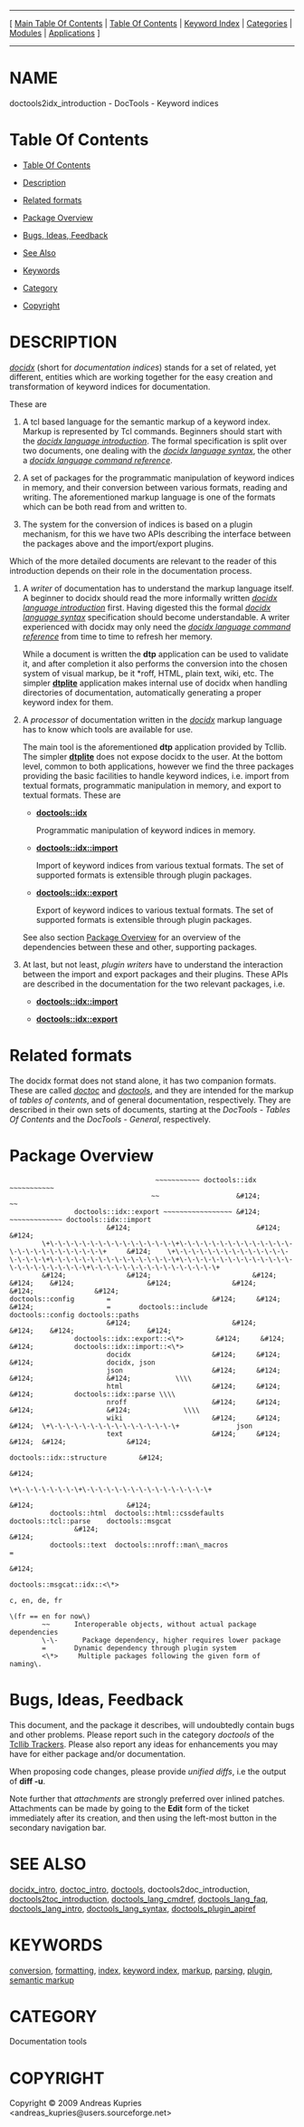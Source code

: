 
[//000000001]: # (doctools2idx\_introduction \- Documentation tools)
[//000000002]: # (Generated from file 'idx\_introduction\.man' by tcllib/doctools with format 'markdown')
[//000000003]: # (Copyright &copy; 2009 Andreas Kupries <andreas\_kupries@users\.sourceforge\.net>)
[//000000004]: # (doctools2idx\_introduction\(n\) 2\.0 tcllib "Documentation tools")

<hr> [ <a href="../../../../toc.md">Main Table Of Contents</a> &#124; <a
href="../../../toc.md">Table Of Contents</a> &#124; <a
href="../../../../index.md">Keyword Index</a> &#124; <a
href="../../../../toc0.md">Categories</a> &#124; <a
href="../../../../toc1.md">Modules</a> &#124; <a
href="../../../../toc2.md">Applications</a> ] <hr>

# NAME

doctools2idx\_introduction \- DocTools \- Keyword indices

# <a name='toc'></a>Table Of Contents

  - [Table Of Contents](#toc)

  - [Description](#section1)

  - [Related formats](#section2)

  - [Package Overview](#section3)

  - [Bugs, Ideas, Feedback](#section4)

  - [See Also](#seealso)

  - [Keywords](#keywords)

  - [Category](#category)

  - [Copyright](#copyright)

# <a name='description'></a>DESCRIPTION

*[docidx](\.\./\.\./\.\./\.\./index\.md\#docidx)* \(short for *documentation
indices*\) stands for a set of related, yet different, entities which are
working together for the easy creation and transformation of keyword indices for
documentation\.

These are

  1. A tcl based language for the semantic markup of a keyword index\. Markup is
     represented by Tcl commands\. Beginners should start with the *[docidx
     language introduction](\.\./doctools/docidx\_lang\_intro\.md)*\. The formal
     specification is split over two documents, one dealing with the *[docidx
     language syntax](\.\./doctools/docidx\_lang\_syntax\.md)*, the other a
     *[docidx language command
     reference](\.\./doctools/docidx\_lang\_cmdref\.md)*\.

  1. A set of packages for the programmatic manipulation of keyword indices in
     memory, and their conversion between various formats, reading and writing\.
     The aforementioned markup language is one of the formats which can be both
     read from and written to\.

  1. The system for the conversion of indices is based on a plugin mechanism,
     for this we have two APIs describing the interface between the packages
     above and the import/export plugins\.

Which of the more detailed documents are relevant to the reader of this
introduction depends on their role in the documentation process\.

  1. A *writer* of documentation has to understand the markup language itself\.
     A beginner to docidx should read the more informally written *[docidx
     language introduction](\.\./doctools/docidx\_lang\_intro\.md)* first\. Having
     digested this the formal *[docidx language
     syntax](\.\./doctools/docidx\_lang\_syntax\.md)* specification should become
     understandable\. A writer experienced with docidx may only need the
     *[docidx language command
     reference](\.\./doctools/docidx\_lang\_cmdref\.md)* from time to time to
     refresh her memory\.

     While a document is written the __dtp__ application can be used to
     validate it, and after completion it also performs the conversion into the
     chosen system of visual markup, be it \*roff, HTML, plain text, wiki, etc\.
     The simpler __[dtplite](\.\./\.\./apps/dtplite\.md)__ application makes
     internal use of docidx when handling directories of documentation,
     automatically generating a proper keyword index for them\.

  1. A *processor* of documentation written in the
     *[docidx](\.\./\.\./\.\./\.\./index\.md\#docidx)* markup language has to know
     which tools are available for use\.

     The main tool is the aforementioned __dtp__ application provided by
     Tcllib\. The simpler __[dtplite](\.\./\.\./apps/dtplite\.md)__ does not
     expose docidx to the user\. At the bottom level, common to both
     applications, however we find the three packages providing the basic
     facilities to handle keyword indices, i\.e\. import from textual formats,
     programmatic manipulation in memory, and export to textual formats\. These
     are

       - __[doctools::idx](idx\_container\.md)__

         Programmatic manipulation of keyword indices in memory\.

       - __[doctools::idx::import](idx\_import\.md)__

         Import of keyword indices from various textual formats\. The set of
         supported formats is extensible through plugin packages\.

       - __[doctools::idx::export](idx\_export\.md)__

         Export of keyword indices to various textual formats\. The set of
         supported formats is extensible through plugin packages\.

     See also section [Package Overview](#section3) for an overview of the
     dependencies between these and other, supporting packages\.

  1. At last, but not least, *plugin writers* have to understand the
     interaction between the import and export packages and their plugins\. These
     APIs are described in the documentation for the two relevant packages, i\.e\.

       - __[doctools::idx::import](idx\_import\.md)__

       - __[doctools::idx::export](idx\_export\.md)__

# <a name='section2'></a>Related formats

The docidx format does not stand alone, it has two companion formats\. These are
called *[doctoc](\.\./\.\./\.\./\.\./index\.md\#doctoc)* and
*[doctools](\.\./\.\./\.\./\.\./index\.md\#doctools)*, and they are intended for the
markup of *tables of contents*, and of general documentation, respectively\.
They are described in their own sets of documents, starting at the *DocTools \-
Tables Of Contents* and the *DocTools \- General*, respectively\.

# <a name='section3'></a>Package Overview

                                        ~~~~~~~~~~~ doctools::idx ~~~~~~~~~~~
                                       ~~                   &#124;               ~~
                    doctools::idx::export ~~~~~~~~~~~~~~~~~ &#124; ~~~~~~~~~~~~~ doctools::idx::import
                            &#124;                               &#124;                       &#124;
            \+\-\-\-\-\-\-\-\-\-\-\-\-\-\-\-\+\-\-\-\-\-\-\-\-\-\-\-\-\-\-\-\-\-\-\-\-\-\-\-\-\-\+     &#124;    \+\-\-\-\-\-\-\-\-\-\-\-\-\-\-\-\-\-\-\+\-\-\-\-\-\-\-\-\-\-\-\-\-\-\-\+\-\-\-\-\-\-\-\-\-\-\-\-\-\-\-\-\-\-\-\-\-\-\-\+\-\-\-\-\-\-\-\-\-\-\-\-\-\-\-\+
            &#124;               &#124;                         &#124;     &#124;    &#124;                  &#124;               &#124;                       &#124;               &#124;
    doctools::config        =                         &#124;     &#124;    &#124;                  =       doctools::include       doctools::config doctools::paths
                            &#124;                         &#124;     &#124;    &#124;                  &#124;
                    doctools::idx::export::<\*>        &#124;     &#124;    &#124;          doctools::idx::import::<\*>
                            docidx                    &#124;     &#124;    &#124;                  docidx, json
                            json                      &#124;     &#124;    &#124;                  &#124;           \\\\
                            html                      &#124;     &#124;    &#124;          doctools::idx::parse \\\\
                            nroff                     &#124;     &#124;    &#124;                  &#124;             \\\\
                            wiki                      &#124;     &#124;    &#124;  \+\-\-\-\-\-\-\-\-\-\-\-\-\-\-\-\+              json
                            text                      &#124;     &#124;    &#124;  &#124;               &#124;
                                                    doctools::idx::structure        &#124;
                                                                                    &#124;
                                                                            \+\-\-\-\-\-\-\-\+\-\-\-\-\-\-\-\-\-\-\-\-\-\-\-\+
                                                                            &#124;                       &#124;
              doctools::html  doctools::html::cssdefaults           doctools::tcl::parse    doctools::msgcat
                    &#124;                                                                               &#124;
              doctools::text  doctools::nroff::man\_macros                                           =
                                                                                                    &#124;
                                                                                            doctools::msgcat::idx::<\*>
                                                                                                    c, en, de, fr
                                                                                                    \(fr == en for now\)
            ~~      Interoperable objects, without actual package dependencies
            \-\-      Package dependency, higher requires lower package
            =       Dynamic dependency through plugin system
            <\*>     Multiple packages following the given form of naming\.

# <a name='section4'></a>Bugs, Ideas, Feedback

This document, and the package it describes, will undoubtedly contain bugs and
other problems\. Please report such in the category *doctools* of the [Tcllib
Trackers](http://core\.tcl\.tk/tcllib/reportlist)\. Please also report any ideas
for enhancements you may have for either package and/or documentation\.

When proposing code changes, please provide *unified diffs*, i\.e the output of
__diff \-u__\.

Note further that *attachments* are strongly preferred over inlined patches\.
Attachments can be made by going to the __Edit__ form of the ticket
immediately after its creation, and then using the left\-most button in the
secondary navigation bar\.

# <a name='seealso'></a>SEE ALSO

[docidx\_intro](\.\./doctools/docidx\_intro\.md),
[doctoc\_intro](\.\./doctools/doctoc\_intro\.md),
[doctools](\.\./doctools/doctools\.md), doctools2doc\_introduction,
[doctools2toc\_introduction](\.\./doctools2toc/toc\_introduction\.md),
[doctools\_lang\_cmdref](\.\./doctools/doctools\_lang\_cmdref\.md),
[doctools\_lang\_faq](\.\./doctools/doctools\_lang\_faq\.md),
[doctools\_lang\_intro](\.\./doctools/doctools\_lang\_intro\.md),
[doctools\_lang\_syntax](\.\./doctools/doctools\_lang\_syntax\.md),
[doctools\_plugin\_apiref](\.\./doctools/doctools\_plugin\_apiref\.md)

# <a name='keywords'></a>KEYWORDS

[conversion](\.\./\.\./\.\./\.\./index\.md\#conversion),
[formatting](\.\./\.\./\.\./\.\./index\.md\#formatting),
[index](\.\./\.\./\.\./\.\./index\.md\#index), [keyword
index](\.\./\.\./\.\./\.\./index\.md\#keyword\_index),
[markup](\.\./\.\./\.\./\.\./index\.md\#markup),
[parsing](\.\./\.\./\.\./\.\./index\.md\#parsing),
[plugin](\.\./\.\./\.\./\.\./index\.md\#plugin), [semantic
markup](\.\./\.\./\.\./\.\./index\.md\#semantic\_markup)

# <a name='category'></a>CATEGORY

Documentation tools

# <a name='copyright'></a>COPYRIGHT

Copyright &copy; 2009 Andreas Kupries <andreas\_kupries@users\.sourceforge\.net>
